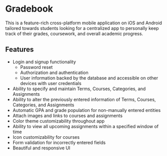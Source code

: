 # Gradebook
This is a feature-rich cross-platform mobile application on iOS and Android tailored towards students looking for a centralized app to personally keep track of their grades, coursework, and overall academic progress.

## Features ##

* Login and signup functionality
  * Password reset
  * Authorization and authentication
  * User information backed by the database and accessible on other devices with user credentials
* Ability to specify and maintain Terms, Courses, Categories, and Assignments
* Ability to alter the previously entered information of Terms, Courses, Categories, and Assignments
* Automatic GPA and grade population for non-manually entered entities
* Attach images and links to courses and assignments
* Color theme customizability throughout app
* Ability to view all upcoming assignments within a specified window of time
* Icon customizability for courses 
* Form validation for incorrectly entered fields
* Beautiful and responsive UI
